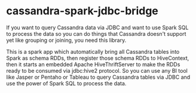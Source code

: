 # cassandra-spark-jdbc-bridge
If you want to query Cassandra data via JDBC and want to use Spark SQL to process the data so you can do things that Cassandra doesn't support yet like grouping or joining, you need this library.

This is a spark app which automatically bring all Cassandra tables into Spark as schema RDDs, then register those schema RDDs to HiveContext, then it starts an embedded Apache HiveThriftServer to make the RDDs ready to be consumed via jdbc:hive2 protocol.
So you can use any BI tool like Jasper or Pentaho or Tableau to query Cassandra tables via JDBC and use the power of Spark SQL to process the data.   

